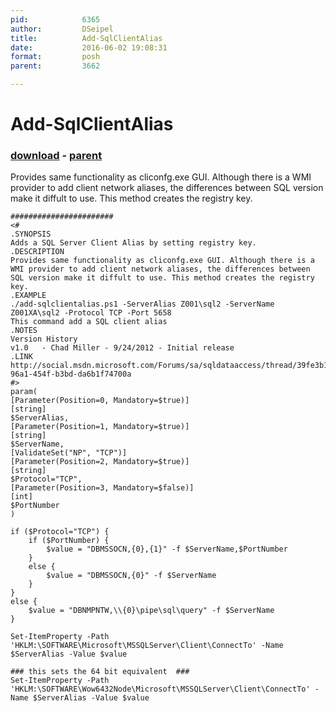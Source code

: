 ```yaml
---
pid:            6365
author:         DSeipel
title:          Add-SqlClientAlias
date:           2016-06-02 19:08:31
format:         posh
parent:         3662

---
```


# Add-SqlClientAlias

### [download](Scripts\6365.ps1) - [parent](Scripts\3662.md)

Provides same functionality as cliconfg.exe GUI. Although there is a WMI provider to add client network aliases, the differences between SQL version make it diffult to use. This method creates the registry key.

```posh
#######################
<#
.SYNOPSIS
Adds a SQL Server Client Alias by setting registry key. 
.DESCRIPTION
Provides same functionality as cliconfg.exe GUI. Although there is a WMI provider to add client network aliases, the differences between SQL version make it diffult to use. This method creates the registry key.
.EXAMPLE
./add-sqlclientalias.ps1 -ServerAlias Z001\sql2 -ServerName Z001XA\sql2 -Protocol TCP -Port 5658
This command add a SQL client alias
.NOTES
Version History
v1.0   - Chad Miller - 9/24/2012 - Initial release
.LINK
http://social.msdn.microsoft.com/Forums/sa/sqldataaccess/thread/39fe3b15-96a1-454f-b3bd-da6b1f74700a
#>
param(
[Parameter(Position=0, Mandatory=$true)]
[string]
$ServerAlias,
[Parameter(Position=1, Mandatory=$true)]
[string]
$ServerName,
[ValidateSet("NP", "TCP")]
[Parameter(Position=2, Mandatory=$true)]
[string]
$Protocol="TCP",
[Parameter(Position=3, Mandatory=$false)]
[int]
$PortNumber
)

if ($Protocol="TCP") {
    if ($PortNumber) {
        $value = "DBMSSOCN,{0},{1}" -f $ServerName,$PortNumber
    }
    else {
        $value = "DBMSSOCN,{0}" -f $ServerName
    }
}
else {
    $value = "DBNMPNTW,\\{0}\pipe\sql\query" -f $ServerName
}

Set-ItemProperty -Path 'HKLM:\SOFTWARE\Microsoft\MSSQLServer\Client\ConnectTo' -Name $ServerAlias -Value $value

### this sets the 64 bit equivalent  ###
Set-ItemProperty -Path 'HKLM:\SOFTWARE\Wow6432Node\Microsoft\MSSQLServer\Client\ConnectTo' -Name $ServerAlias -Value $value 
```
